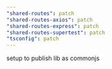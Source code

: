 ```yaml
---
"shared-routes": patch
"shared-routes-axios": patch
"shared-routes-express": patch
"shared-routes-supertest": patch
"tsconfig": patch
---
```


setup to publish lib as commonjs
